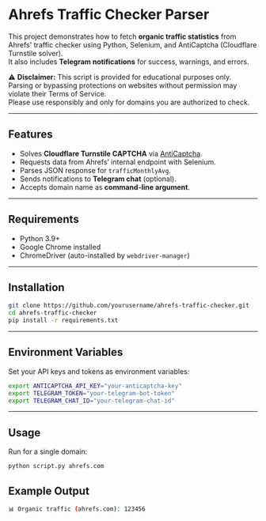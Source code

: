 # Ahrefs Traffic Checker Parser

This project demonstrates how to fetch **organic traffic statistics** from Ahrefs' traffic checker using Python, Selenium, and AntiCaptcha (Cloudflare Turnstile solver).  
It also includes **Telegram notifications** for success, warnings, and errors.

⚠️ **Disclaimer:** This script is provided for educational purposes only.  
Parsing or bypassing protections on websites without permission may violate their Terms of Service.  
Please use responsibly and only for domains you are authorized to check.

---

## Features
- Solves **Cloudflare Turnstile CAPTCHA** via [AntiCaptcha](https://anti-captcha.com/).
- Requests data from Ahrefs’ internal endpoint with Selenium.
- Parses JSON response for `trafficMonthlyAvg`.
- Sends notifications to **Telegram chat** (optional).
- Accepts domain name as **command-line argument**.

---

## Requirements
- Python 3.9+
- Google Chrome installed
- ChromeDriver (auto-installed by `webdriver-manager`)

---

## Installation
```bash
git clone https://github.com/yourusername/ahrefs-traffic-checker.git
cd ahrefs-traffic-checker
pip install -r requirements.txt
```
---

## Environment Variables
Set your API keys and tokens as environment variables:

```bash
export ANTICAPTCHA_API_KEY="your-anticaptcha-key"
export TELEGRAM_TOKEN="your-telegram-bot-token"
export TELEGRAM_CHAT_ID="your-telegram-chat-id"
```

---

## Usage
Run for a single domain:

```bash
python script.py ahrefs.com
```

## Example Output

```bash
📊 Organic traffic (ahrefs.com): 123456
```
